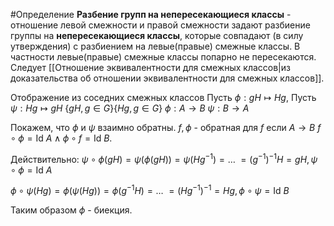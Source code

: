 #Определение 
**Разбение групп на непересекающиеся классы** - отношение левой смежности и правой смежности задают разбиение группы на **непересекающиеся классы**, которые совпадают (в силу утверждения) с разбиением на левые(правые) смежные классы. В частности левые(правые) смежные классы попарно не пересекаются. Следует [[Отношение эквивалентности для смежных классов|из доказательства об отношении эквивалентности для смежных классов]]. 

Отображение из соседних смежных классов
Пусть $\phi: gH \mapsto Hg,$ 
Пусть $\psi: Hg \mapsto gH$
$\{gH,g \in G\} \{Hg, g \in G\}$
$\phi: A \to B$
$\psi: B \to A$

Покажем, что $\phi$ и $\psi$ взаимно обратны.
$f,\phi$ - обратная для $f$ если $A \to B$ 
$f \circ \phi = \text{Id }A \wedge \phi \circ f = \text{Id } B$.

Действительно:
$\psi \circ \phi(gH)=\psi(\phi(gH))=\psi(Hg^{-1})=\dots$
$=(g^{-1})^{-1}H=gH, \psi \circ \phi = \text{Id } A$

$\phi \circ \psi(Hg)=\phi(\psi(Hg))=\phi(g^{-1}H)=\dots$
$=(Hg^{-1})^{-1}=Hg, \phi \circ \psi = \text{Id } B$

Таким образом $\phi$ - биекция.
